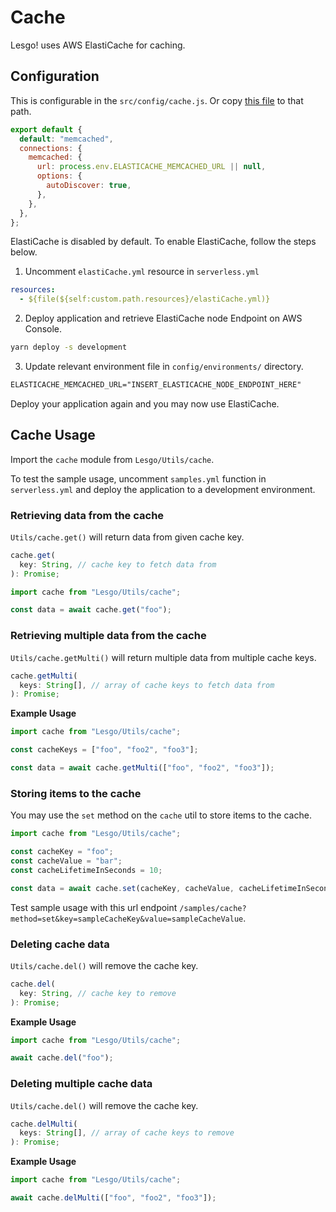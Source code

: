 # Cache

Lesgo! uses AWS ElastiCache for caching.

## Configuration

This is configurable in the `src/config/cache.js`. Or copy [this file](https://raw.githubusercontent.com/reflex-media/lesgo/master/src/config/cache.js) to that path.

```js
export default {
  default: "memcached",
  connections: {
    memcached: {
      url: process.env.ELASTICACHE_MEMCACHED_URL || null,
      options: {
        autoDiscover: true,
      },
    },
  },
};
```

ElastiCache is disabled by default. To enable ElastiCache, follow the steps below.

1. Uncomment `elastiCache.yml` resource in `serverless.yml`

```yml
resources:
  - ${file(${self:custom.path.resources}/elastiCache.yml)}
```

2. Deploy application and retrieve ElastiCache node Endpoint on AWS Console.

```bash
yarn deploy -s development
```

3. Update relevant environment file in `config/environments/` directory.

```apache
ELASTICACHE_MEMCACHED_URL="INSERT_ELASTICACHE_NODE_ENDPOINT_HERE"
```

Deploy your application again and you may now use ElastiCache.

## Cache Usage

Import the `cache` module from `Lesgo/Utils/cache`.

To test the sample usage, uncomment `samples.yml` function in `serverless.yml` and deploy the application to a development environment.

### Retrieving data from the cache

`Utils/cache.get()` will return data from given cache key.

```js
cache.get(
  key: String, // cache key to fetch data from
): Promise;
```

```js
import cache from "Lesgo/Utils/cache";

const data = await cache.get("foo");
```

### Retrieving multiple data from the cache

`Utils/cache.getMulti()` will return multiple data from multiple cache keys.

```js
cache.getMulti(
  keys: String[], // array of cache keys to fetch data from
): Promise;
```

**Example Usage**

```js
import cache from "Lesgo/Utils/cache";

const cacheKeys = ["foo", "foo2", "foo3"];

const data = await cache.getMulti(["foo", "foo2", "foo3"]);
```

### Storing items to the cache

You may use the `set` method on the `cache` util to store items to the cache.

```js
import cache from "Lesgo/Utils/cache";

const cacheKey = "foo";
const cacheValue = "bar";
const cacheLifetimeInSeconds = 10;

const data = await cache.set(cacheKey, cacheValue, cacheLifetimeInSeconds);
```

Test sample usage with this url endpoint `/samples/cache?method=set&key=sampleCacheKey&value=sampleCacheValue`.

### Deleting cache data

`Utils/cache.del()` will remove the cache key.

```js
cache.del(
  key: String, // cache key to remove
): Promise;
```

**Example Usage**

```js
import cache from "Lesgo/Utils/cache";

await cache.del("foo");
```

### Deleting multiple cache data

`Utils/cache.del()` will remove the cache key.

```js
cache.delMulti(
  keys: String[], // array of cache keys to remove
): Promise;
```

**Example Usage**

```js
import cache from "Lesgo/Utils/cache";

await cache.delMulti(["foo", "foo2", "foo3"]);
```
